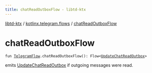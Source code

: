 ```yaml
---
title: chatReadOutboxFlow - libtd-ktx
---
```


[libtd-ktx](../index.html) / [kotlinx.telegram.flows](index.html) / [chatReadOutboxFlow](./chat-read-outbox-flow.html)

# chatReadOutboxFlow

`fun `[`TelegramFlow`](../kotlinx.telegram.core/-telegram-flow/index.html)`.chatReadOutboxFlow(): Flow<`[`UpdateChatReadOutbox`](https://tdlibx.github.io/td/docs/org/drinkless/td/libcore/telegram/TdApi/UpdateChatReadOutbox.html)`>`

emits [UpdateChatReadOutbox](https://tdlibx.github.io/td/docs/org/drinkless/td/libcore/telegram/TdApi/UpdateChatReadOutbox.html) if outgoing messages were read.

